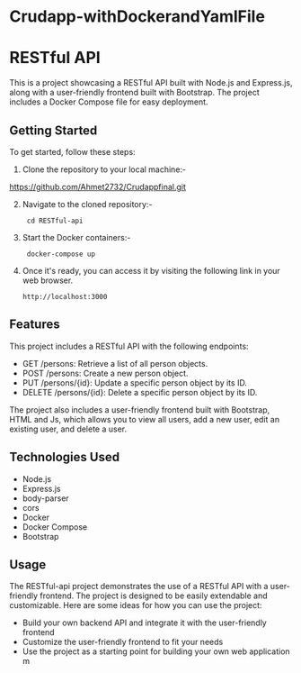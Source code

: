 # Crudapp-withDockerandYamlFile
# RESTful API

This is a project showcasing a RESTful API built with Node.js and Express.js, along with a user-friendly frontend built with Bootstrap. The project includes a Docker Compose file for easy deployment.

## Getting Started

To get started, follow these steps:

1. Clone the repository to your local machine:-

  https://github.com/Ahmet2732/Crudappfinal.git

2. Navigate to the cloned repository:-

        cd RESTful-api

3. Start the Docker containers:-

        docker-compose up

4.  Once it's ready, you can access it by visiting the following link in your web browser.

        http://localhost:3000

## Features

This project includes a RESTful API with the following endpoints:

- GET /persons: Retrieve a list of all person objects.
- POST /persons: Create a new person object.
- PUT /persons/{id}:  Update a specific person object by its ID.
- DELETE /persons/{id}:  Delete a specific person object by its ID.


The project also includes a user-friendly frontend built with Bootstrap, HTML and Js, which allows you to view all users, add a new user, edit an existing user, and delete a user.

## Technologies Used

- Node.js
- Express.js
- body-parser
- cors
- Docker
- Docker Compose
- Bootstrap

## Usage

The RESTful-api project demonstrates the use of a RESTful API with a user-friendly frontend. The project is designed to be easily extendable and customizable. Here are some ideas for how you can use the project:

- Build your own backend API and integrate it with the user-friendly frontend
- Customize the user-friendly frontend to fit your needs
- Use the project as a starting point for building your own web application m
